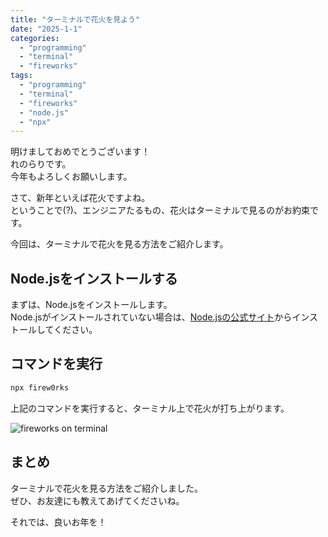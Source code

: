 ```yaml
---
title: "ターミナルで花火を見よう"
date: "2025-1-1"
categories: 
  - "programming"
  - "terminal"
  - "fireworks"
tags: 
  - "programming"
  - "terminal"
  - "fireworks"
  - "node.js"
  - "npx"
---
```


明けましておめでとうございます！  
れのらりです。  
今年もよろしくお願いします。

さて、新年といえば花火ですよね。  
ということで(?)、エンジニアたるもの、花火はターミナルで見るのがお約束です。

今回は、ターミナルで花火を見る方法をご紹介します。

## Node.jsをインストールする

まずは、Node.jsをインストールします。  
Node.jsがインストールされていない場合は、[Node.jsの公式サイト](https://nodejs.org/ja/)からインストールしてください。

## コマンドを実行

```bash
npx firew0rks
```

上記のコマンドを実行すると、ターミナル上で花火が打ち上がります。

![fireworks on terminal](./images/fireworks.gif)

## まとめ

ターミナルで花火を見る方法をご紹介しました。  
ぜひ、お友達にも教えてあげてくださいね。

それでは、良いお年を！
